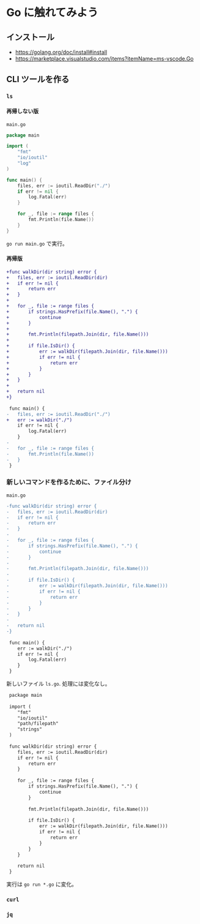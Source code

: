 # Go に触れてみよう

## インストール

- https://golang.org/doc/install#install
- https://marketplace.visualstudio.com/items?itemName=ms-vscode.Go


## CLI ツールを作る

### `ls`

#### 再帰しない版

`main.go`

```go
package main

import (
	"fmt"
	"io/ioutil"
	"log"
)

func main() {
	files, err := ioutil.ReadDir("./")
	if err != nil {
		log.Fatal(err)
	}

	for _, file := range files {
		fmt.Println(file.Name())
	}
}
```

`go run main.go` で実行。


#### 再帰版

```diff
+func walkDir(dir string) error {
+	files, err := ioutil.ReadDir(dir)
+	if err != nil {
+		return err
+	}
+
+	for _, file := range files {
+		if strings.HasPrefix(file.Name(), ".") {
+			continue
+		}
+
+		fmt.Println(filepath.Join(dir, file.Name()))
+
+		if file.IsDir() {
+			err := walkDir(filepath.Join(dir, file.Name()))
+			if err != nil {
+				return err
+			}
+		}
+	}
+
+	return nil
+}
 
 func main() {
-	files, err := ioutil.ReadDir("./")
+	err := walkDir("./")
 	if err != nil {
 		log.Fatal(err)
 	}
-
-	for _, file := range files {
-		fmt.Println(file.Name())
-	}
 }
```


### 新しいコマンドを作るために、ファイル分け

`main.go`

```diff
-func walkDir(dir string) error {
-	files, err := ioutil.ReadDir(dir)
-	if err != nil {
-		return err
-	}
-
-	for _, file := range files {
-		if strings.HasPrefix(file.Name(), ".") {
-			continue
-		}
-
-		fmt.Println(filepath.Join(dir, file.Name()))
-
-		if file.IsDir() {
-			err := walkDir(filepath.Join(dir, file.Name()))
-			if err != nil {
-				return err
-			}
-		}
-	}
-
-	return nil
-}
 
 func main() {
 	err := walkDir("./")
 	if err != nil {
 		log.Fatal(err)
 	}
 }
```

新しいファイル `ls.go`.
処理には変化なし。

```diff
 package main
 
 import (
 	"fmt"
 	"io/ioutil"
 	"path/filepath"
 	"strings"
 )
 
 func walkDir(dir string) error {
 	files, err := ioutil.ReadDir(dir)
 	if err != nil {
 		return err
 	}
 
 	for _, file := range files {
 		if strings.HasPrefix(file.Name(), ".") {
 			continue
 		}
 
 		fmt.Println(filepath.Join(dir, file.Name()))
 
 		if file.IsDir() {
 			err := walkDir(filepath.Join(dir, file.Name()))
 			if err != nil {
 				return err
 			}
 		}
 	}
 
 	return nil
 }
```

実行は `go run *.go` に変化。


### `curl`

### `jq`
